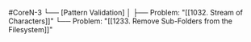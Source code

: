 #CoreN-3
└── [Pattern Validation]
    │
    ├── Problem: "[[1032. Stream of Characters]]"
    └── Problem: "[[1233. Remove Sub-Folders from the Filesystem]]"